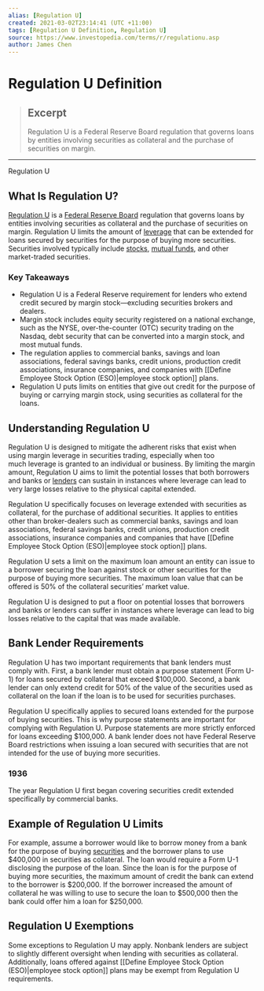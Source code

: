 ```yaml
---
alias: [Regulation U]
created: 2021-03-02T23:14:41 (UTC +11:00)
tags: [Regulation U Definition, Regulation U]
source: https://www.investopedia.com/terms/r/regulationu.asp
author: James Chen
---
```


# Regulation U Definition

> ## Excerpt
> Regulation U is a Federal Reserve Board regulation that governs loans by entities involving securities as collateral and the purchase of securities on margin.

---

Regulation U
## What Is Regulation U?

[Regulation U](https://www.federalreserve.gov/supervisionreg/regucg.htm) is a [Federal Reserve Board](https://www.investopedia.com/terms/f/frb.asp) regulation that governs loans by entities involving securities as collateral and the purchase of securities on margin. Regulation U limits the amount of [leverage](https://www.investopedia.com/terms/l/leverage.asp) that can be extended for loans secured by securities for the purpose of buying more securities. Securities involved typically include [stocks](https://www.investopedia.com/terms/s/stock.asp), [mutual funds](https://www.investopedia.com/terms/m/mutualfund.asp), and other market-traded securities.

### Key Takeaways

-   Regulation U is a Federal Reserve requirement for lenders who extend credit secured by margin stock—excluding securities brokers and dealers.
-   Margin stock includes equity security registered on a national exchange, such as the NYSE, over-the-counter (OTC) security trading on the Nasdaq, debt security that can be converted into a margin stock, and most mutual funds.
-   The regulation applies to commercial banks, savings and loan associations, federal savings banks, credit unions, production credit associations, insurance companies, and companies with [[Define Employee Stock Option (ESO)|employee stock option]] plans.
-   Regulation U puts limits on entities that give out credit for the purpose of buying or carrying margin stock, using securities as collateral for the loans.

## Understanding Regulation U

Regulation U is designed to mitigate the adherent risks that exist when using margin leverage in securities trading, especially when too much leverage is granted to an individual or business. By limiting the margin amount, Regulation U aims to limit the potential losses that both borrowers and banks or [lenders](https://www.investopedia.com/terms/l/lender.asp) can sustain in instances where leverage can lead to very large losses relative to the physical capital extended.

Regulation U specifically focuses on leverage extended with securities as collateral, for the purchase of additional securities. It applies to entities other than broker-dealers such as commercial banks, savings and loan associations, federal savings banks, credit unions, production credit associations, insurance companies and companies that have [[Define Employee Stock Option (ESO)|employee stock option]] plans.

Regulation U sets a limit on the maximum loan amount an entity can issue to a borrower securing the loan against stock or other securities for the purpose of buying more securities. The maximum loan value that can be offered is 50% of the collateral securities’ market value.

Regulation U is designed to put a floor on potential losses that borrowers and banks or lenders can suffer in instances where leverage can lead to big losses relative to the capital that was made available.

## Bank Lender Requirements

Regulation U has two important requirements that bank lenders must comply with. First, a bank lender must obtain a purpose statement (Form U-1) for loans secured by collateral that exceed $100,000. Second, a bank lender can only extend credit for 50% of the value of the securities used as collateral on the loan if the loan is to be used for securities purchases.

Regulation U specifically applies to secured loans extended for the purpose of buying securities. This is why purpose statements are important for complying with Regulation U. Purpose statements are more strictly enforced for loans exceeding $100,000. A bank lender does not have Federal Reserve Board restrictions when issuing a loan secured with securities that are not intended for the use of buying more securities.

### 1936

The year Regulation U first began covering securities credit extended specifically by commercial banks.

## Example of Regulation U Limits

For example, assume a borrower would like to borrow money from a bank for the purpose of buying [securities](https://www.investopedia.com/terms/s/security.asp) and the borrower plans to use $400,000 in securities as collateral. The loan would require a Form U-1 disclosing the purpose of the loan. Since the loan is for the purpose of buying more securities, the maximum amount of credit the bank can extend to the borrower is $200,000. If the borrower increased the amount of collateral he was willing to use to secure the loan to $500,000 then the bank could offer him a loan for $250,000.

## Regulation U Exemptions

Some exceptions to Regulation U may apply. Nonbank lenders are subject to slightly different oversight when lending with securities as collateral. Additionally, loans offered against [[Define Employee Stock Option (ESO)|employee stock option]] plans may be exempt from Regulation U requirements.
